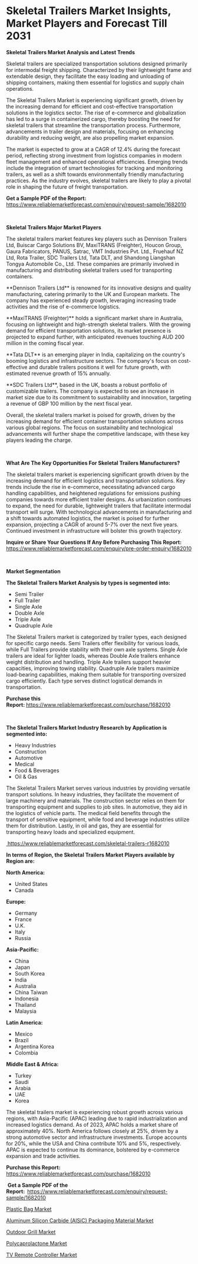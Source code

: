 <p><h1>Skeletal Trailers Market Insights, Market Players and Forecast Till 2031</h1></p><p><strong>Skeletal Trailers Market Analysis and Latest Trends</strong></p>
<p><p>Skeletal trailers are specialized transportation solutions designed primarily for intermodal freight shipping. Characterized by their lightweight frame and extendable design, they facilitate the easy loading and unloading of shipping containers, making them essential for logistics and supply chain operations. </p><p>The Skeletal Trailers Market is experiencing significant growth, driven by the increasing demand for efficient and cost-effective transportation solutions in the logistics sector. The rise of e-commerce and globalization has led to a surge in containerized cargo, thereby boosting the need for skeletal trailers that streamline the transportation process. Furthermore, advancements in trailer design and materials, focusing on enhancing durability and reducing weight, are also propelling market expansion.</p><p>The market is expected to grow at a CAGR of 12.4% during the forecast period, reflecting strong investment from logistics companies in modern fleet management and enhanced operational efficiencies. Emerging trends include the integration of smart technologies for tracking and monitoring trailers, as well as a shift towards environmentally friendly manufacturing practices. As the industry evolves, skeletal trailers are likely to play a pivotal role in shaping the future of freight transportation.</p></p>
<p><strong>Get a Sample PDF of the Report:&nbsp;</strong> <a href="https://www.reliablemarketforecast.com/enquiry/request-sample/1682010?utm_campaign=1833&utm_medium=2&utm_source=Github&utm_content=ia&utm_term=11122024&utm_id=skeletal-trailers">https://www.reliablemarketforecast.com/enquiry/request-sample/1682010</a></p>
<p>&nbsp;</p>
<p><strong>Skeletal Trailers Major Market Players</strong></p>
<p><p>The skeletal trailers market features key players such as Dennison Trailers Ltd, Buiscar Cargo Solutions BV, MaxiTRANS (Freighter), Houcon Group, Gaura Fabricators, PANUS, Satrac, VMT Industries Pvt. Ltd., Fruehauf NZ Ltd, Rota Trailer, SDC Trailers Ltd, Tata DLT, and Shandong Liangshan Tongya Automobile Co., Ltd. These companies are primarily involved in manufacturing and distributing skeletal trailers used for transporting containers.</p><p>**Dennison Trailers Ltd** is renowned for its innovative designs and quality manufacturing, catering primarily to the UK and European markets. The company has experienced steady growth, leveraging increasing trade activities and the rise of e-commerce logistics. </p><p>**MaxiTRANS (Freighter)** holds a significant market share in Australia, focusing on lightweight and high-strength skeletal trailers. With the growing demand for efficient transportation solutions, its market presence is projected to expand further, with anticipated revenues touching AUD 200 million in the coming fiscal year.</p><p>**Tata DLT** is an emerging player in India, capitalizing on the country's booming logistics and infrastructure sectors. The company's focus on cost-effective and durable trailers positions it well for future growth, with estimated revenue growth of 15% annually.</p><p>**SDC Trailers Ltd**, based in the UK, boasts a robust portfolio of customizable trailers. The company is expected to see an increase in market size due to its commitment to sustainability and innovation, targeting a revenue of GBP 100 million by the next fiscal year.</p><p>Overall, the skeletal trailers market is poised for growth, driven by the increasing demand for efficient container transportation solutions across various global regions. The focus on sustainability and technological advancements will further shape the competitive landscape, with these key players leading the charge.</p></p>
<p>&nbsp;</p>
<p><strong>What Are The Key Opportunities For Skeletal Trailers Manufacturers?</strong></p>
<p><p>The skeletal trailers market is experiencing significant growth driven by the increasing demand for efficient logistics and transportation solutions. Key trends include the rise in e-commerce, necessitating advanced cargo handling capabilities, and heightened regulations for emissions pushing companies towards more efficient trailer designs. As urbanization continues to expand, the need for durable, lightweight trailers that facilitate intermodal transport will surge. With technological advancements in manufacturing and a shift towards automated logistics, the market is poised for further expansion, projecting a CAGR of around 5-7% over the next five years. Continued investment in infrastructure will bolster this growth trajectory.</p></p>
<p><strong>Inquire or Share Your Questions If Any Before Purchasing This Report:</strong> <a href="https://www.reliablemarketforecast.com/enquiry/pre-order-enquiry/1682010?utm_campaign=1833&utm_medium=2&utm_source=Github&utm_content=ia&utm_term=11122024&utm_id=skeletal-trailers">https://www.reliablemarketforecast.com/enquiry/pre-order-enquiry/1682010</a></p>
<p>&nbsp;</p>
<p><strong>Market Segmentation</strong></p>
<p><strong>The Skeletal Trailers Market Analysis by types is segmented into:</strong></p>
<p><ul><li>Semi Trailer</li><li>Full Trailer</li><li>Single Axle</li><li>Double Axle</li><li>Triple Axle</li><li>Quadruple Axle</li></ul></p>
<p><p>The Skeletal Trailers market is categorized by trailer types, each designed for specific cargo needs. Semi Trailers offer flexibility for various loads, while Full Trailers provide stability with their own axle systems. Single Axle trailers are ideal for lighter loads, whereas Double Axle trailers enhance weight distribution and handling. Triple Axle trailers support heavier capacities, improving towing stability. Quadruple Axle trailers maximize load-bearing capabilities, making them suitable for transporting oversized cargo efficiently. Each type serves distinct logistical demands in transportation.</p></p>
<p><strong>Purchase this Report:&nbsp;</strong><a href="https://www.reliablemarketforecast.com/purchase/1682010?utm_campaign=1833&utm_medium=2&utm_source=Github&utm_content=ia&utm_term=11122024&utm_id=skeletal-trailers">https://www.reliablemarketforecast.com/purchase/1682010</a></p>
<p>&nbsp;</p>
<p><strong>The Skeletal Trailers Market Industry Research by Application is segmented into:</strong></p>
<p><ul><li>Heavy Industries</li><li>Construction</li><li>Automotive</li><li>Medical</li><li>Food & Beverages</li><li>Oil & Gas</li></ul></p>
<p><p>The Skeletal Trailers Market serves various industries by providing versatile transport solutions. In heavy industries, they facilitate the movement of large machinery and materials. The construction sector relies on them for transporting equipment and supplies to job sites. In automotive, they aid in the logistics of vehicle parts. The medical field benefits through the transport of sensitive equipment, while food and beverage industries utilize them for distribution. Lastly, in oil and gas, they are essential for transporting heavy loads and specialized equipment.</p></p>
<p><a href="https://www.reliablemarketforecast.com/skeletal-trailers-r1682010?utm_campaign=1833&utm_medium=2&utm_source=Github&utm_content=ia&utm_term=11122024&utm_id=skeletal-trailers">&nbsp;https://www.reliablemarketforecast.com/skeletal-trailers-r1682010</a></p>
<p><strong>In terms of Region, the Skeletal Trailers Market Players available by Region are:</strong></p>
<p>
    <p> <strong> North America: </strong>
        <ul>
            <li>United States</li>
            <li>Canada</li>
        </ul>
        </p> 
    <p> <strong> Europe: </strong>
        <ul>
            <li>Germany</li>
            <li>France</li>
            <li>U.K.</li>
            <li>Italy</li>
            <li>Russia</li>
        </ul>
        </p> 
    <p> <strong> Asia-Pacific: </strong>
        <ul>
            <li>China</li>
            <li>Japan</li>
            <li>South Korea</li>
            <li>India</li>
            <li>Australia</li>
            <li>China Taiwan</li>
            <li>Indonesia</li>
            <li>Thailand</li>
            <li>Malaysia</li>
        </ul>
        </p> 
    <p> <strong> Latin America: </strong>
        <ul>
            <li>Mexico</li>
            <li>Brazil</li>
            <li>Argentina Korea</li>
            <li>Colombia</li>
        </ul>
        </p> 
    <p> <strong> Middle East & Africa: </strong>
        <ul>
            <li>Turkey</li>
            <li>Saudi</li>
            <li>Arabia</li>
            <li>UAE</li>
            <li>Korea</li>
        </ul>
    </p>
    </p>
<p><p>The skeletal trailers market is experiencing robust growth across various regions, with Asia-Pacific (APAC) leading due to rapid industrialization and increased logistics demand. As of 2023, APAC holds a market share of approximately 40%. North America follows closely at 25%, driven by a strong automotive sector and infrastructure investments. Europe accounts for 20%, while the USA and China contribute 10% and 5%, respectively. APAC is expected to continue its dominance, bolstered by e-commerce expansion and trade activities.</p></p>
<p><strong>Purchase this Report: </strong><a href="https://www.reliablemarketforecast.com/purchase/1682010?utm_campaign=1833&utm_medium=2&utm_source=Github&utm_content=ia&utm_term=11122024&utm_id=skeletal-trailers">https://www.reliablemarketforecast.com/purchase/1682010</a></p>
<p>&nbsp;<strong>Get a Sample PDF of the Report:&nbsp;&nbsp;</strong><a href="https://www.reliablemarketforecast.com/enquiry/request-sample/1682010?utm_campaign=1833&utm_medium=2&utm_source=Github&utm_content=ia&utm_term=11122024&utm_id=skeletal-trailers">https://www.reliablemarketforecast.com/enquiry/request-sample/1682010</a></p>
<p><strong></strong></p>
<p><p><a href="https://www.linkedin.com/pulse/detailed-plastic-bag-market-analysis-expected-cagr-142-from-8ebfc?utm_campaign=1833&utm_medium=2&utm_source=Github&utm_content=ia&utm_term=11122024&utm_id=skeletal-trailers">Plastic Bag Market</a></p><p><a href="https://github.com/FassouRP/Market-Research-Report-List-6/blob/main/aluminum-silicon-carbide-alsic-packaging-material-market.md?utm_campaign=1833&utm_medium=2&utm_source=Github&utm_content=ia&utm_term=11122024&utm_id=skeletal-trailers">Aluminum Silicon Carbide (AlSiC) Packaging Material Market</a></p><p><a href="https://www.linkedin.com/pulse/growth-projections-outdoor-grill-market-from-2024-2031-5-6rblf?utm_campaign=1833&utm_medium=2&utm_source=Github&utm_content=ia&utm_term=11122024&utm_id=skeletal-trailers">Outdoor Grill Market</a></p><p><a href="https://www.linkedin.com/pulse/p-factrackr-ho6he?utm_campaign=1833&utm_medium=2&utm_source=Github&utm_content=ia&utm_term=11122024&utm_id=skeletal-trailers">Polycaprolactone Market</a></p><p><a href="https://www.linkedin.com/pulse/global-tv-remote-controller-market-analysis-report-encompassing-waadf?utm_campaign=1833&utm_medium=2&utm_source=Github&utm_content=ia&utm_term=11122024&utm_id=skeletal-trailers">TV Remote Controller Market</a></p></p>
